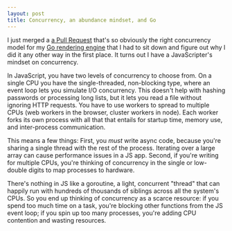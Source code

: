 ```yaml
---
layout: post
title: Concurrency, an abundance mindset, and Go
---
```


I just merged a
[a Pull Request](https://github.com/hunterloftis/pbr/pull/9/files)
that's so obviously the right concurrency model for my
[Go rendering engine](https://github.com/hunterloftis/pbr#pbr-a-physically-based-renderer-in-go)
that I had to sit down and figure out why I did it any other way in the first place.
It turns out I have a JavaScripter's mindset on concurrency.

In JavaScript, you have two levels of concurrency to choose from.
On a single CPU you have the single-threaded, non-blocking type,
where an event loop lets you simulate I/O concurrency.
This doesn't help with hashing passwords or processing long lists,
but it lets you read a file without ignoring HTTP requests.
You have to use workers to spread to multiple CPUs (web workers in the browser, cluster workers in node).
Each worker forks its own process with all that that entails for
startup time, memory use, and inter-process communication.

This means a few things:
First, you *must* write async code, because you're sharing a single thread with the rest of the process.
Iterating over a large array can cause performance issues in a JS app.
Second, if you're writing for multiple CPUs, you're thinking of concurrency in the single or low-double digits
to map processes to hardware.

There's nothing in JS like a goroutine,
a light, concurrent "thread" that can happily run with hundreds of thousands of siblings
across all the system's CPUs.
So you end up thinking of concurrency as a scarce resource:
if you spend too much time on a task, you're blocking other functions from the JS event loop;
if you spin up too many processes, you're adding CPU contention and wasting resources.

